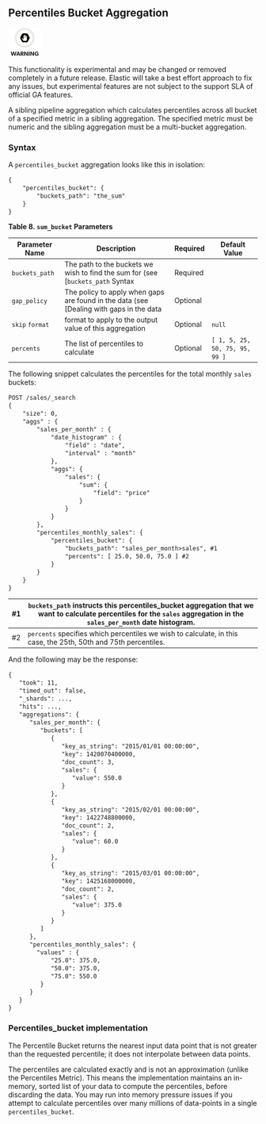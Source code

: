 ## Percentiles Bucket Aggregation

![Warning](images/icons/warning.png)

This functionality is experimental and may be changed or removed completely in a future release. Elastic will take a best effort approach to fix any issues, but experimental features are not subject to the support SLA of official GA features.

A sibling pipeline aggregation which calculates percentiles across all bucket of a specified metric in a sibling aggregation. The specified metric must be numeric and the sibling aggregation must be a multi-bucket aggregation.

### Syntax

A `percentiles_bucket` aggregation looks like this in isolation:
    
    
    {
        "percentiles_bucket": {
            "buckets_path": "the_sum"
        }
    }

 **Table 8. `sum_bucket` Parameters**
 
Parameter Name| Description| Required| Default Value    
---|---|---|---    
`buckets_path`| The path to the buckets we wish to find the sum for (see [`buckets_path` Syntax| Required|     
`gap_policy`| The policy to apply when gaps are found in the data (see [Dealing with gaps in the data| Optional|
`skip`  `format`| format to apply to the output value of this aggregation| Optional| `null`    
`percents`| The list of percentiles to calculate| Optional| `[ 1, 5, 25, 50, 75, 95, 99 ]`  
  
  


The following snippet calculates the percentiles for the total monthly `sales` buckets:
    
    
    POST /sales/_search
    {
        "size": 0,
        "aggs" : {
            "sales_per_month" : {
                "date_histogram" : {
                    "field" : "date",
                    "interval" : "month"
                },
                "aggs": {
                    "sales": {
                        "sum": {
                            "field": "price"
                        }
                    }
                }
            },
            "percentiles_monthly_sales": {
                "percentiles_bucket": {
                    "buckets_path": "sales_per_month>sales", #1
                    "percents": [ 25.0, 50.0, 75.0 ] #2
                }
            }
        }
    }

#1| `buckets_path` instructs this percentiles_bucket aggregation that we want to calculate percentiles for the `sales` aggregation in the `sales_per_month` date histogram.     
---|---    
#2| `percents` specifies which percentiles we wish to calculate, in this case, the 25th, 50th and 75th percentiles.   
  
And the following may be the response:
    
    
    {
       "took": 11,
       "timed_out": false,
       "_shards": ...,
       "hits": ...,
       "aggregations": {
          "sales_per_month": {
             "buckets": [
                {
                   "key_as_string": "2015/01/01 00:00:00",
                   "key": 1420070400000,
                   "doc_count": 3,
                   "sales": {
                      "value": 550.0
                   }
                },
                {
                   "key_as_string": "2015/02/01 00:00:00",
                   "key": 1422748800000,
                   "doc_count": 2,
                   "sales": {
                      "value": 60.0
                   }
                },
                {
                   "key_as_string": "2015/03/01 00:00:00",
                   "key": 1425168000000,
                   "doc_count": 2,
                   "sales": {
                      "value": 375.0
                   }
                }
             ]
          },
          "percentiles_monthly_sales": {
            "values" : {
                "25.0": 375.0,
                "50.0": 375.0,
                "75.0": 550.0
             }
          }
       }
    }

### Percentiles_bucket implementation

The Percentile Bucket returns the nearest input data point that is not greater than the requested percentile; it does not interpolate between data points.

The percentiles are calculated exactly and is not an approximation (unlike the Percentiles Metric). This means the implementation maintains an in-memory, sorted list of your data to compute the percentiles, before discarding the data. You may run into memory pressure issues if you attempt to calculate percentiles over many millions of data-points in a single `percentiles_bucket`.
